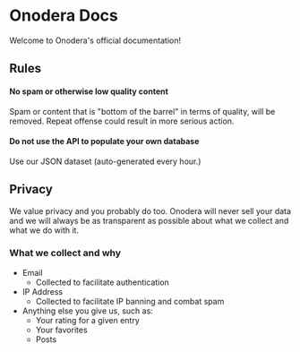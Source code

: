 [//]: # (This file is shown at the `/docs` path)

# Onodera Docs
Welcome to Onodera's official documentation!



## Rules

#### No spam or otherwise low quality content
Spam or content that is "bottom of the barrel" in terms of quality, will be removed. Repeat offense could result in more serious action.

#### Do not use the API to populate your own database
Use our JSON dataset (auto-generated every hour.)



## Privacy
We value privacy and you probably do too. Onodera will never sell your data and we will always be as transparent as possible about what we collect and what we do with it.

### What we collect and why
 - Email
   - Collected to facilitate authentication
 - IP Address
   - Collected to facilitate IP banning and combat spam
 - Anything else you give us, such as:
   - Your rating for a given entry
   - Your favorites
   - Posts